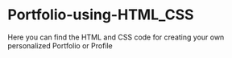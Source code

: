 # Portfolio-using-HTML_CSS
Here you can find the HTML and CSS code for creating your own personalized Portfolio or Profile
